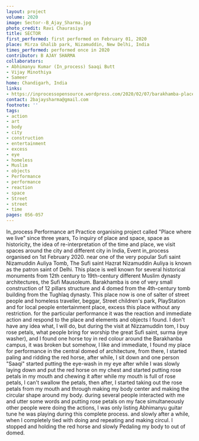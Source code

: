 ```yaml
---
layout: project
volume: 2020
image: Sector--B_Ajay_Sharma.jpg
photo_credit: Ravi Chaurasiya
title: SECTOR
first_performed: first performed on February 01, 2020
place: Mirza Ghalib park, Nizamuddin, New Delhi, India
times_performed: performed once in 2020
contributor: B AJAY SHARMA
collaborators:
- Abhimanyu Kumar (In_process) Saaqi Butt
- Vijay Minothiya
- Sameer
home: Chandigarh, India
links:
- https://inprocessopensource.wordpress.com/2020/02/07/barakhamba-place-where-we-live4/
contact: 2bajaysharma@gmail.com
footnote: ''
tags:
- action
- art
- body
- city
- construction
- entertainment
- excess
- eye
- homeless
- Muslim
- objects
- Performance
- performance
- reaction
- space
- Street
- street
- time
pages: 056-057
---
```


In_process Performance art Practice organising project called "Place where we live" since three years, To inquiry of place and space,  space as historicity, the idea of re-interpretation of the time and place, we visit spaces around the city and different city in India, Event  in_process organised on 1st February 2020. near one of the very popular Sufi saint Nizamuddin Auliya Tomb, The Sufi saint Hazrat Nizamuddin Auliya is known as the patron saint of Delhi. This place is well known for several historical monuments from 12th century to 19th-century different Muslim dynasty architectures, the Sufi Mausoleum. Barakhamba is one of very small construction of 12 pillars structure and 4 domed from the 4th-century tomb building from the Tughlaq dynasty. This place now is one of salter of street people and homeless traveller, beggar, Street children's park, PlayStation and for local people entertainment place, excess this place without any restriction. 
for the particular performance it was the reaction and immediate action and respond to the place and elements and objects I found. 
I don't have any idea what, I will do, but during the visit at Nizzamuddin tom, I buy rose petals, what people bring for worship the great Sufi saint, surma (eye washer), and I  found one horse toy in red colour around the Barakhanba campus, it was broken but somehow, I like and immediate, I found my place for performance in the central domed of architecture, from there, I started paling and ridding the red horse, after while, I sit down and one person  "Saaqi" started putting the eye-wash in my eye after while I was slowly laying down and put the red horse on my chest and started putting rose petals in my mouth and chewing it after while my mouth is full of rose petals, I can't swallow the petals, then after, I started taking out the rose petals from my mouth and through making my body center and making the circular shape around my body. during several people interacted with me and utter some words and putting rose petals on my face simultaneously other people were doing the actions, I was only listing Abhimanyu guitar tune he was playing during this complete process. and slowly after a while, when I completely tied with doing and repeating and making circul.  I  stopped and holding the red horse and slowly Pedaling my body to out of domed.
